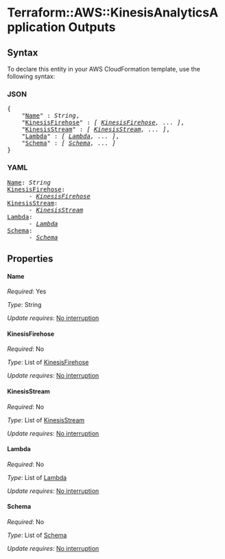 # Terraform::AWS::KinesisAnalyticsApplication Outputs

## Syntax

To declare this entity in your AWS CloudFormation template, use the following syntax:

### JSON

<pre>
{
    "<a href="#name" title="Name">Name</a>" : <i>String</i>,
    "<a href="#kinesisfirehose" title="KinesisFirehose">KinesisFirehose</a>" : <i>[ <a href="outputs-kinesisfirehose.md">KinesisFirehose</a>, ... ]</i>,
    "<a href="#kinesisstream" title="KinesisStream">KinesisStream</a>" : <i>[ <a href="outputs-kinesisstream.md">KinesisStream</a>, ... ]</i>,
    "<a href="#lambda" title="Lambda">Lambda</a>" : <i>[ <a href="outputs-lambda.md">Lambda</a>, ... ]</i>,
    "<a href="#schema" title="Schema">Schema</a>" : <i>[ <a href="outputs-schema.md">Schema</a>, ... ]</i>
}
</pre>

### YAML

<pre>
<a href="#name" title="Name">Name</a>: <i>String</i>
<a href="#kinesisfirehose" title="KinesisFirehose">KinesisFirehose</a>: <i>
      - <a href="outputs-kinesisfirehose.md">KinesisFirehose</a></i>
<a href="#kinesisstream" title="KinesisStream">KinesisStream</a>: <i>
      - <a href="outputs-kinesisstream.md">KinesisStream</a></i>
<a href="#lambda" title="Lambda">Lambda</a>: <i>
      - <a href="outputs-lambda.md">Lambda</a></i>
<a href="#schema" title="Schema">Schema</a>: <i>
      - <a href="outputs-schema.md">Schema</a></i>
</pre>

## Properties

#### Name

_Required_: Yes

_Type_: String

_Update requires_: [No interruption](https://docs.aws.amazon.com/AWSCloudFormation/latest/UserGuide/using-cfn-updating-stacks-update-behaviors.html#update-no-interrupt)

#### KinesisFirehose

_Required_: No

_Type_: List of <a href="outputs-kinesisfirehose.md">KinesisFirehose</a>

_Update requires_: [No interruption](https://docs.aws.amazon.com/AWSCloudFormation/latest/UserGuide/using-cfn-updating-stacks-update-behaviors.html#update-no-interrupt)

#### KinesisStream

_Required_: No

_Type_: List of <a href="outputs-kinesisstream.md">KinesisStream</a>

_Update requires_: [No interruption](https://docs.aws.amazon.com/AWSCloudFormation/latest/UserGuide/using-cfn-updating-stacks-update-behaviors.html#update-no-interrupt)

#### Lambda

_Required_: No

_Type_: List of <a href="outputs-lambda.md">Lambda</a>

_Update requires_: [No interruption](https://docs.aws.amazon.com/AWSCloudFormation/latest/UserGuide/using-cfn-updating-stacks-update-behaviors.html#update-no-interrupt)

#### Schema

_Required_: No

_Type_: List of <a href="outputs-schema.md">Schema</a>

_Update requires_: [No interruption](https://docs.aws.amazon.com/AWSCloudFormation/latest/UserGuide/using-cfn-updating-stacks-update-behaviors.html#update-no-interrupt)

